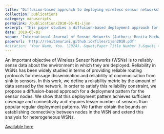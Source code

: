 ```yaml
---
title: "Diffusion-based approach to deploying wireless sensor networks"
collection: publications
category: manuscripts
permalink: /publication/2010-05-01-ijsn
excerpt: 'This paper studies a diffusion-based deployment approach for wireless sensor nodes that can satisfy a given level of reliability, where reliability is measured in terms of the amount of data sensed by the WSN.'
date: 2010-05-01
venue: 'International Journal of Sensor Networks (Authors: Renita Machado, Sirin Tekinay, Wensheng Zhang, Guiling Wang)'
paperurl: 'http://renitamurimi.github.io/files/ijsn2010.pdf'
#citation: 'Your Name, You. (2024). &quot;Paper Title Number 3.&quot; <i>GitHub Journal of Bugs</i>. 1(3).'
---
```


An important objective of Wireless Sensor Networks (WSNs) is to reliably sense data about the environment in which they are deployed. Reliability in WSNs has been widely studied in terms of providing reliable routing protocols for message dissemination and reliability of communication from sink to sensors. In this work, we define a reliability metric by the amount of data sensed by the network. In order to satisfy this reliability constraint, we propose a diffusion-based approach for a deployment pattern for the sensor nodes. We show that this deployment pattern achieves sufficient coverage and connectivity and requires lesser number of sensors than popular regular deployment patterns. We further obtain the bounds on establishing connectivity between nodes in the WSN and extend this analysis for heterogeneous WSNs. 

[Available here](https://www.inderscienceonline.com/doi/abs/10.1504/IJSNET.2010.036197)